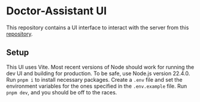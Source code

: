 # Doctor-Assistant UI

This repository contains a UI interface to interact with the server from this [repository](https://github.com/RishabD/Doctor-Assistant).

## Setup

This UI uses Vite. Most recent versions of Node should work for running the dev UI and building for production. To be safe, use Node.js version 22.4.0. Run `pnpm i` to install necessary packages. Create a `.env` file and set the environment variables for the ones specified in the `.env.example` file. Run `pnpm dev`, and you should be off to the races.
